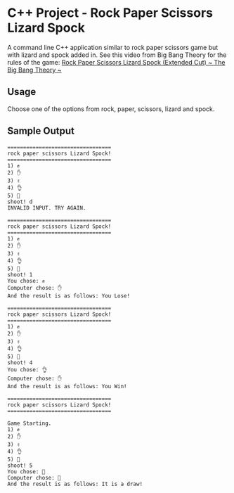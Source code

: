 # C++ Project - Rock Paper Scissors Lizard Spock

A command line C++ application similar to rock paper scissors game but with lizard and spock added in.
See this video from Big Bang Theory for the rules of the game: [Rock Paper Scissors Lizard Spock (Extended Cut) ~ The Big Bang Theory ~](https://www.youtube.com/watch?v=x5Q6-wMx-K8)

## Usage

Choose one of the options from rock, paper, scissors, lizard and spock.

## Sample Output

```                                                                    
=================================                                             
rock paper scissors Lizard Spock!                                             
=================================                                             
1) ✊                                                                          
2) ✋                                                                          
3) ✌️                                                                          
4) 👌                                                                          
5) 🖖                                                                          
shoot! d                                                                      
INVALID INPUT. TRY AGAIN.                                                     
```

```                                                                   
=================================                                             
rock paper scissors Lizard Spock!                                             
=================================                                                                     
1) ✊                                                                          
2) ✋                                                                          
3) ✌️                                                                          
4) 👌                                                                          
5) 🖖                                                                          
shoot! 1                                                                      
You chose: ✊                                                                  
Computer chose: ✋                                                             
And the result is as follows: You Lose!     
```

```                                                                    
=================================                                             
rock paper scissors Lizard Spock!                                             
=================================                                   
1) ✊                                                                          
2) ✋                                                                          
3) ✌️                                                                          
4) 👌                                                                          
5) 🖖                                                                          
shoot! 4                                                                      
You chose: 👌                                                                  
Computer chose: ✋                                                             
And the result is as follows: You Win!         
```

```                                                                
=================================                                             
rock paper scissors Lizard Spock!                                             
=================================                                             
                                                                          
Game Starting.                                                                
1) ✊                                                                          
2) ✋                                                                          
3) ✌️                                                                          
4) 👌                                                                          
5) 🖖                                                                          
shoot! 5                                                                      
You chose: 🖖                                                                  
Computer chose: 🖖                                                             
And the result is as follows: It is a draw!
```
